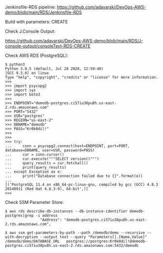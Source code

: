 
Jenkinsfile-RDS pipeline: https://github.com/adavarski/DevOps-AWS-demo/blob/main/RDS/Jenkinsfile-RDS

Build with parameters: CREATE

Check J.Console Output:

https://github.com/adavarski/DevOps-AWS-demo/blob/main/RDS/J-console-output/consoleText-RDS-CREATE

Check AWS RDS (PostgreSQL):

```
$ python3
Python 3.8.5 (default, Jul 28 2020, 12:59:40) 
[GCC 9.3.0] on linux
Type "help", "copyright", "credits" or "license" for more information.
>>> 
>>> import psycopg2
>>> import sys
>>> import boto3
>>> 
>>> ENDPOINT="demodb-postgres.ci57iu38pu8h.us-east-2.rds.amazonaws.com"
>>> PORT="5432"
>>> USR="postgres"
>>> REGION="us-east-2"
>>> DBNAME="demodb"
>>> PASS="Kr0k0dil!"
>>> 
>>> 
>>> try:
...     conn = psycopg2.connect(host=ENDPOINT, port=PORT, database=DBNAME, user=USR, password=PASS)
...     cur = conn.cursor()
...     cur.execute("""SELECT version()""")
...     query_results = cur.fetchall()
...     print(query_results)
... except Exception as e:
...     print("Database connection failed due to {}".format(e))   
... 
[('PostgreSQL 11.4 on x86_64-pc-linux-gnu, compiled by gcc (GCC) 4.8.3 20140911 (Red Hat 4.8.3-9), 64-bit',)]
>>> 
```
Check SSM Parameter Store:
```
$ aws rds describe-db-instances --db-instance-identifier demodb-postgres|grep -i address
                "Address": "demodb-postgres.ci57iu38pu8h.us-east-2.rds.amazonaws.com",

$ aws ssm get-parameters-by-path --path /demodb/demo --recursive --with-decryption --output text --query "Parameters[].[Name,Value]"
/demodb/demo/DATABASE_URL	postgres://postgres:Kr0k0dil!@demodb-postgres.ci57iu38pu8h.us-east-2.rds.amazonaws.com:5432/demodb

```
